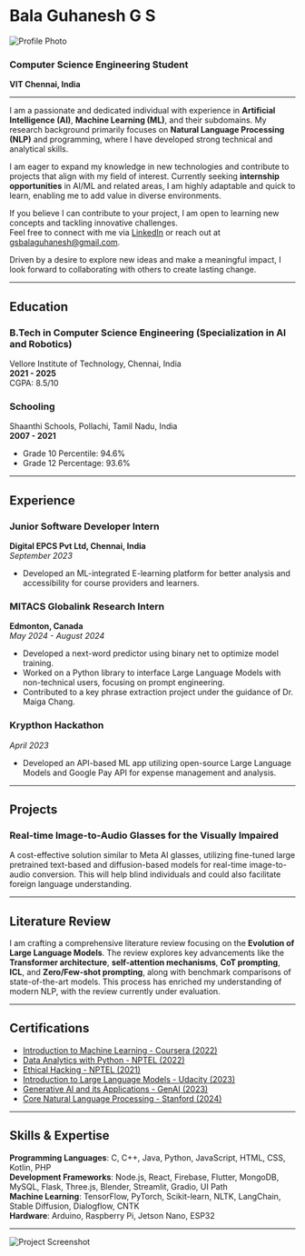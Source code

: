 # Bala Guhanesh G S

![Profile Photo](path-to-your-photo.jpg)

### Computer Science Engineering Student  
**VIT Chennai, India**

---

I am a passionate and dedicated individual with experience in **Artificial Intelligence (AI)**, **Machine Learning (ML)**, and their subdomains. My research background primarily focuses on **Natural Language Processing (NLP)** and programming, where I have developed strong technical and analytical skills.


I am eager to expand my knowledge in new technologies and contribute to projects that align with my field of interest. Currently seeking **internship opportunities** in AI/ML and related areas, I am highly adaptable and quick to learn, enabling me to add value in diverse environments.

If you believe I can contribute to your project, I am open to learning new concepts and tackling innovative challenges.  
Feel free to connect with me via [LinkedIn](https://linkedin.com/in/Balaguhanesh) or reach out at gsbalaguhanesh@gmail.com.

Driven by a desire to explore new ideas and make a meaningful impact, I look forward to collaborating with others to create lasting change.

---

## Education

### **B.Tech in Computer Science Engineering (Specialization in AI and Robotics)**  
Vellore Institute of Technology, Chennai, India  
**2021 - 2025**  
CGPA: 8.5/10

### **Schooling**  
Shaanthi Schools, Pollachi, Tamil Nadu, India  
**2007 - 2021**  
- Grade 10 Percentile: 94.6%  
- Grade 12 Percentage: 93.6%

---

## Experience

### **Junior Software Developer Intern**  
**Digital EPCS Pvt Ltd, Chennai, India**  
*September 2023*  
- Developed an ML-integrated E-learning platform for better analysis and accessibility for course providers and learners.

### **MITACS Globalink Research Intern**  
**Edmonton, Canada**  
*May 2024 - August 2024*  
- Developed a next-word predictor using binary net to optimize model training.
- Worked on a Python library to interface Large Language Models with non-technical users, focusing on prompt engineering.
- Contributed to a key phrase extraction project under the guidance of Dr. Maiga Chang.

### **Krypthon Hackathon**  
*April 2023*  
- Developed an API-based ML app utilizing open-source Large Language Models and Google Pay API for expense management and analysis.

---

## Projects

### **Real-time Image-to-Audio Glasses for the Visually Impaired**  
A cost-effective solution similar to Meta AI glasses, utilizing fine-tuned large pretrained text-based and diffusion-based models for real-time image-to-audio conversion. This will help blind individuals and could also facilitate foreign language understanding.

---

## Literature Review

I am crafting a comprehensive literature review focusing on the **Evolution of Large Language Models**. The review explores key advancements like the **Transformer architecture**, **self-attention mechanisms**, **CoT prompting**, **ICL**, and **Zero/Few-shot prompting**, along with benchmark comparisons of state-of-the-art models. This process has enriched my understanding of modern NLP, with the review currently under evaluation.

---

## Certifications

- [Introduction to Machine Learning - Coursera (2022)](link)  
- [Data Analytics with Python - NPTEL (2022)](link)  
- [Ethical Hacking - NPTEL (2021)](link)  
- [Introduction to Large Language Models - Udacity (2023)](link)  
- [Generative AI and its Applications - GenAI (2023)](link)  
- [Core Natural Language Processing - Stanford (2024)](link)

---

## Skills & Expertise

**Programming Languages**: C, C++, Java, Python, JavaScript, HTML, CSS, Kotlin, PHP  
**Development Frameworks**: Node.js, React, Firebase, Flutter, MongoDB, MySQL, Flask, Three.js, Blender, Streamlit, Gradio, UI Path  
**Machine Learning**: TensorFlow, PyTorch, Scikit-learn, NLTK, LangChain, Stable Diffusion, Dialogflow, CNTK  
**Hardware**: Arduino, Raspberry Pi, Jetson Nano, ESP32  

---

![Project Screenshot](path-to-your-project-screenshot.jpg)
